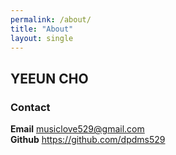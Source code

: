 ```yaml
---
permalink: /about/
title: "About"
layout: single
---
```


## YEEUN CHO
### Contact
__Email__ musiclove529@gmail.com  
__Github__ https://github.com/dpdms529


